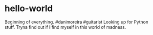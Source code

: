 # hello-world
Beginning of everything.
#danimoreira
#guitarist
Looking up for Python stuff. Tryna find out if I find
myself in this world of madness.
